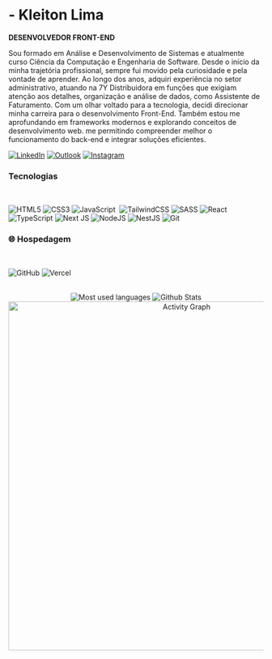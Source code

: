 #  - Kleiton Lima

**DESENVOLVEDOR FRONT-END**

Sou formado em Análise e Desenvolvimento de Sistemas e atualmente curso Ciência da Computação e Engenharia de Software. Desde o início da minha trajetória profissional, sempre fui movido pela curiosidade e pela vontade de aprender. Ao longo dos anos, adquiri experiência no setor administrativo, atuando na 7Y Distribuidora em funções que exigiam atenção aos detalhes, organização e análise de dados, como Assistente de Faturamento. Com um olhar voltado para a tecnologia, decidi direcionar minha carreira para o desenvolvimento Front-End. Também estou me aprofundando em frameworks modernos e explorando conceitos de desenvolvimento web. me permitindo compreender melhor o funcionamento do back-end e integrar soluções eficientes.

<p align="left">

[![LinkedIn](https://img.shields.io/badge/LinkedIn-blue?logo=linkedin)](https://www.linkedin.com/in/kleitonoliveira/)
[![Outlook](https://img.shields.io/badge/Outlook-0078D4?logo=microsoft-outlook&logoColor=white)](mailto:k.oliveira2002@outlook.com)
[![Instagram](https://img.shields.io/badge/Instagram-E4405F?logo=instagram&logoColor=white)](https://www.instagram.com/ealim_/)

</p>

###  **Tecnologias**

<br>

![HTML5](https://img.shields.io/badge/html5-%23E34F26.svg?style=for-the-badge&logo=html5&logoColor=white)
![CSS3](https://img.shields.io/badge/css3-%231572B6.svg?style=for-the-badge&logo=css3&logoColor=white)
![JavaScript](https://img.shields.io/badge/JavaScript-F7DF1E?style=for-the-badge&logo=javascript&logoColor=black)&nbsp;
![TailwindCSS](https://img.shields.io/badge/tailwindcss-%2338B2AC.svg?style=for-the-badge&logo=tailwind-css&logoColor=white)
![SASS](https://img.shields.io/badge/SASS-hotpink.svg?style=for-the-badge&logo=SASS&logoColor=white)
![React](https://img.shields.io/badge/react-%2320232a.svg?style=for-the-badge&logo=react&logoColor=%2361DAFB)
![TypeScript](https://img.shields.io/badge/typescript-%23007ACC.svg?style=for-the-badge&logo=typescript&logoColor=white)
![Next JS](https://img.shields.io/badge/Next-black?style=for-the-badge&logo=next.js&logoColor=white)
![NodeJS](https://img.shields.io/badge/node.js-6DA55F?style=for-the-badge&logo=node.js&logoColor=white)
![NestJS](https://img.shields.io/badge/nestjs-%23E0234E.svg?style=for-the-badge&logo=nestjs&logoColor=white)
![Git](https://img.shields.io/badge/Git-F05032.svg?style=for-the-badge&logo=git&logoColor=white)

### 🌐 **Hospedagem**

<br>

![GitHub](https://img.shields.io/badge/GitHub-181717.svg?style=for-the-badge&logo=github&logoColor=white)
![Vercel](https://img.shields.io/badge/Vercel-000000.svg?style=for-the-badge&logo=vercel&logoColor=white&size=large)

<br>


<div align="center">

<img src="https://github-profile-summary-cards.vercel.app/api/cards/repos-per-language?username=bykleitonlima&theme=gotham" alt="Most used languages" />

<img src="https://github-profile-summary-cards.vercel.app/api/cards/stats?username=bykleitonlima&theme=gotham" alt="Github Stats" />

<img src="https://github-readme-activity-graph.vercel.app/graph?username=bykleitonlima&theme=gotham" width="688" alt="Activity Graph" />

</div>
